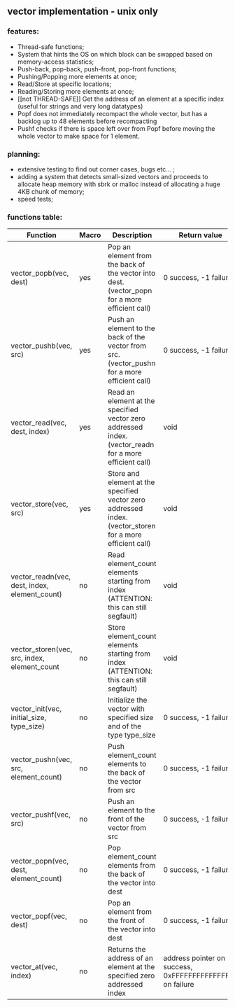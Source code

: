 ## vector implementation - unix only

### features:
* Thread-safe functions;
* System that hints the OS on which block can be swapped based on memory-access statistics;
* Push-back, pop-back, push-front, pop-front functions;
* Pushing/Popping more elements at once;
* Read/Store at specific locations;
* Reading/Storing more elements at once;
* [[not THREAD-SAFE]] Get the address of an element at a specific index (useful for strings and very long datatypes)
* Popf does not immediately recompact the whole vector, but has a backlog up to 48 elements before recompacting
* Pushf checks if there is space left over from Popf before moving the whole vector to make space for 1 element.

### planning:
* extensive testing to find out corner cases, bugs etc... ;
* adding a system that detects small-sized vectors and proceeds to allocate heap memory with sbrk or malloc instead of allocating a huge 4KB chunk of memory;
* speed tests;

### functions table:

|Function|Macro|Description|Return value|
|--------|-----|-----------|------------|
|vector_popb(vec, dest)|yes|Pop an element from the back of the vector into dest. (vector_popn for a more efficient call)|0 success, -1 failure|
|vector_pushb(vec, src)|yes|Push an element to the back of the vector from src. (vector_pushn for a more efficient call)|0 success, -1 failure|
|vector_read(vec, dest, index)|yes|Read an element at the specified vector zero addressed index. (vector_readn for a more efficient call)|void|
|vector_store(vec, src)|yes|Store and element at the specified vector zero addressed index. (vector_storen for a more efficient call)|void|
|vector_readn(vec, dest, index, element_count)|no|Read element_count elements starting from index (ATTENTION: this can still segfault)|void|
|vector_storen(vec, src, index, element_count|no|Store element_count elements starting from index (ATTENTION: this can still segfault)|void|
|vector_init(vec, initial_size, type_size)|no|Initialize the vector with specified size and of the type type_size|0 success, -1 failure|
|vector_pushn(vec, src, element_count)|no|Push element_count elements to the back of the vector from src|0 success, -1 failure|
|vector_pushf(vec, src)|no|Push an element to the front of the vector from src|0 success, -1 failure|
|vector_popn(vec, dest, element_count)|no|Pop element_count elements from the back of the vector into dest|0 success, -1 failure|
|vector_popf(vec, dest)|no|Pop an element from the front of the vector into dest|0 success, -1 failure|
|vector_at(vec, index)|no|Returns the address of an element at the specified zero addressed index|address pointer on success, 0xFFFFFFFFFFFFFFFF on failure|


